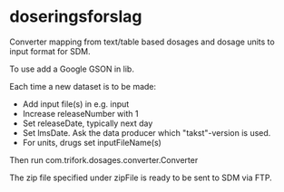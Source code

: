 doseringsforslag
================

Converter mapping from text/table based dosages and dosage units to input format for SDM. 

To use add a Google GSON in lib. 

Each time a new dataset is to be made: 
- Add input file(s) in e.g. input 
- Increase releaseNumber with 1
- Set releaseDate, typically next day
- Set lmsDate. Ask the data producer which "takst"-version is used. 
- For units, drugs set inputFileName(s)

Then run com.trifork.dosages.converter.Converter

The zip file specified under zipFile is ready to be sent to SDM via FTP. 
